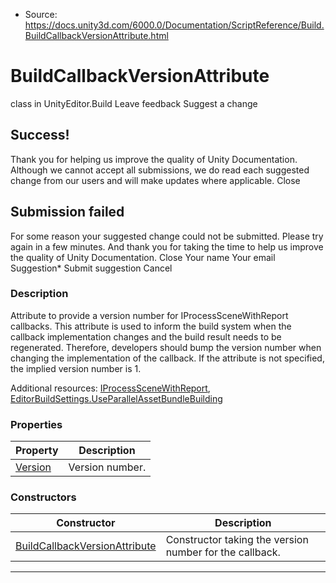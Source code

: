 * Source: https://docs.unity3d.com/6000.0/Documentation/ScriptReference/Build.BuildCallbackVersionAttribute.html

# BuildCallbackVersionAttribute
class in UnityEditor.Build
Leave feedback
Suggest a change
## Success!
Thank you for helping us improve the quality of Unity Documentation. Although we cannot accept all submissions, we do read each suggested change from our users and will make updates where applicable.
Close
## Submission failed
For some reason your suggested change could not be submitted. Please <a>try again</a> in a few minutes. And thank you for taking the time to help us improve the quality of Unity Documentation.
Close
Your name Your email Suggestion* Submit suggestion
Cancel
### Description
Attribute to provide a version number for IProcessSceneWithReport callbacks.
This attribute is used to inform the build system when the callback implementation changes and the build result needs to be regenerated. Therefore, developers should bump the version number when changing the implementation of the callback. If the attribute is not specified, the implied version number is 1.  
  
Additional resources: [IProcessSceneWithReport](https://docs.unity3d.com/6000.0/Documentation/ScriptReference/Build.IProcessSceneWithReport.html), [EditorBuildSettings.UseParallelAssetBundleBuilding](https://docs.unity3d.com/6000.0/Documentation/ScriptReference/EditorBuildSettings.UseParallelAssetBundleBuilding.html)
### Properties
Property | Description  
---|---  
[Version](https://docs.unity3d.com/6000.0/Documentation/ScriptReference/Build.BuildCallbackVersionAttribute.Version.html) | Version number.  
### Constructors
Constructor | Description  
---|---  
[BuildCallbackVersionAttribute](https://docs.unity3d.com/6000.0/Documentation/ScriptReference/Build.BuildCallbackVersionAttribute-ctor.html) | Constructor taking the version number for the callback.  
* * *
